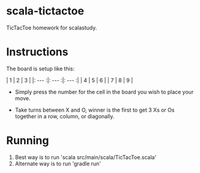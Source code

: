 # scala-tictactoe
TicTacToe homework for scalastudy.

# Instructions
The board is setup like this:

|   1   |   2   |   3   |
|: --- :|: --- :|: --- :|
|   4   |   5   |   6   |
|   7   |   8   |   9   |

* Simply press the number for the cell in the board you wish to place your move.

* Take turns between X and O, winner is the first to get 3 Xs or Os together in a row, column, or diagonally.

# Running
1. Best way is to run 'scala src/main/scala/TicTacToe.scala'
1. Alternate way is to run 'gradle run'